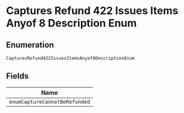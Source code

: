 
# Captures Refund 422 Issues Items Anyof 8 Description Enum

## Enumeration

`CapturesRefund422IssuesItemsAnyof8DescriptionEnum`

## Fields

| Name |
|  --- |
| `enumCaptureCannotBeRefunded` |


